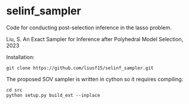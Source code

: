 # selinf_sampler

Code for conducting post-selection inference in the lasso problem.

Liu, S. An Exact Sampler for Inference after Polyhedral Model Selection, 2023


Installation:
```
git clone https://github.com/liusf15/selinf_sampler.git
```

The proposed SOV sampler is written in cython so it requires compiling:
```
cd src
python setup.py build_ext --inplace
```
